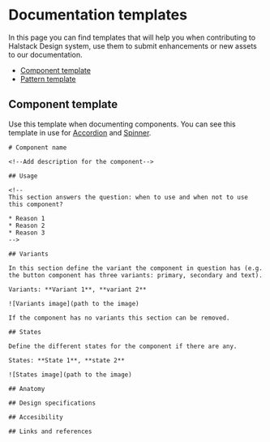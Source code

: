 # Documentation templates

In this page you can find templates that will help you when contributing to Halstack Design system, use them to submit enhancements or new assets to our documentation.

* [Component template](#component-template)
* [Pattern template](#pattern-template)

## Component template

Use this template when documenting components. You can see this template in use for [Accordion](https://github.com/dxc-technology/halstack-style-guide/blob/master/guidelines/components/accordion/README.md) and [Spinner](https://github.com/dxc-technology/halstack-style-guide/blob/master/guidelines/components/spinner/README.md). 
```
# Component name

<!--Add description for the component-->

## Usage

<!--
This section answers the question: when to use and when not to use this component?

* Reason 1
* Reason 2
* Reason 3
-->

## Variants

In this section define the variant the component in question has (e.g. the button component has three variants: primary, secondary and text).

Variants: **Variant 1**, **variant 2**

![Variants image](path to the image)

If the component has no variants this section can be removed.

## States

Define the different states for the component if there are any.

States: **State 1**, **state 2**

![States image](path to the image)

## Anatomy

## Design specifications

## Accesibility

## Links and references






```
